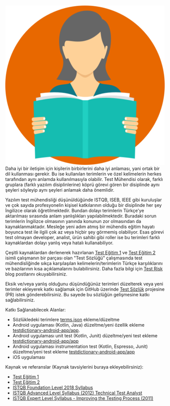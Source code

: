 ![Test Sozluk](testdictionary-android-app/app/src/main/res/drawable/dictionary.png)
Daha iyi bir iletişim için kişilerin birbirlerini daha iyi anlaması, yani ortak bir dil kullanması gerekir. Bu ise kullanılan terimlerin ve özel kelimelerin herkes tarafından aynı anlamda kullanılmasıyla olabilir. Test Mühendisi olarak, farklı gruplara (farklı yazılım disiplinlerine) köprü görevi gören bir disiplinde aynı şeyleri söyleyip aynı şeyleri anlamak daha önemlidir. 

Yazılım test mühendisliği düşünüldüğünde ISTQB, ISEB, IEEE gibi kuruluşlar ve çok sayıda profesyonelin kişisel katkılarının olduğu bir disiplinde her şey İngilizce olarak öğretilmektedir. Bundan dolayı terimlerin Türkçe'ye aktarılması sırasında anlam yanlışlıkları yapılabilmektedir. Buradaki sorun terimlerin İngilizce olmasının yanında konunun zor olmasından da kaynaklanmaktadır. Mesleğe yeni adım atmış bir mühendis eğitim hayatı boyunca test ile ilgili çok az veya hiçbir şey görmemiş olabiliyor. Esas görevi test olmayan developer, analist, ürün sahibi gibi roller ise bu terimleri farklı kaynaklardan dolayı yanlış veya hatalı kullanabiliyor. 

Çeşitli kaynaklardan derlenerek hazırlanan [Test Eğitim 1](https://www.slideshare.net/MesutGne/test-mhendisliine-giri-eitimi-blm-1) ve [Test Eğitim 2](https://www.slideshare.net/MesutGne/test-mhendisliine-giri-eitimi-blm-2) isimli çalışmanın bir parçası olan "Test Sözlüğü" çalışmasında test mühendisliğinde sıkça karşılaşılan kelimelerin/terimlerin Türkçe karşılıklarını ve bazılarının kısa açıklamalarını bulabilirsiniz. Daha fazla bilgi için [Test Risk](http://www.testrisk.com) blog postlarını okuyabilirsiniz.

Eksik ve/veya yanlış olduğunu düşündüğünüz terimleri düzelterek veya yeni terimler ekleyerek katkı sağlamak için GitHub üzerinde [Test Sözlük](https://github.com/gunesmes/testsozluk) projesine (PR) istek gönderebilirsiniz. Bu sayede bu sözlüğün gelişmesine katkı sağlabilirsiniz.

Katkı Sağlanabilecek Alanlar:
* Sözlükledeki terimlere [terms.json](https://github.com/gunesmes/testsozluk/blob/master/terms.json) ekleme/düzeltme
* Android uygulaması (Kotlin, Java) düzeltme/yeni özellik ekleme [testdictionary-android-app/app](https://github.com/gunesmes/testsozluk/tree/master/testdictionary-android-app/app).
* Android uygulaması unit test (Kotlin, Junit) düzeltme/yeni test ekleme [testdictionary-android-app/app](https://github.com/gunesmes/testsozluk/tree/master/testdictionary-android-app/app/src/test/java/testrisk/dictionary)
* Android uygulaması instrumentation test (Kotlin, Espresso, Junit) düzeltme/yeni test ekleme [testdictionary-android-app/app](https://github.com/gunesmes/testsozluk/tree/master/testdictionary-android-app/app/src/testAndroid/java/testrisk/dictionary)
* iOS uygulaması

Kaynak ve referanslar (Kaynak tavsiylerini buraya ekleyebilirsiniz):
 * [Test Eğitim 1](https://www.slideshare.net/MesutGne/test-mhendisliine-giri-eitimi-blm-1)
 * [Test Eğitim 2](https://www.slideshare.net/MesutGne/test-mhendisliine-giri-eitimi-blm-2)
 * [ISTQB Foundation Level 2018 Syllabus](https://www.istqb.org/downloads/send/51-ctfl2018/208-ctfl-2018-syllabus.html)
 * [ISTQB Advanced Level Syllabus (2012) Technical Test Analyst](https://www.istqb.org/downloads/send/10-advanced-level-syllabus-2012/55-advanced-level-syllabus-2012-technical-test-analyst.html)
 * [ISTQB Expert Level Syllabus - Improving the Testing Process (2011)](https://www.istqb.org/downloads/send/12-expert-level-documents/75-expert-level-syllabus-improving-the-testing-process-2011.html)
